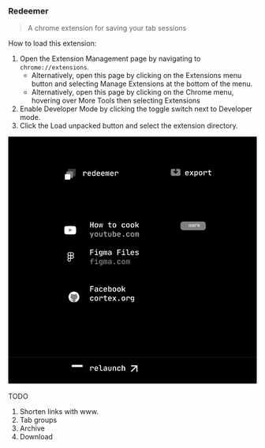 ### Redeemer

> A chrome extension for saving your tab sessions

How to load this extension: 
1. Open the Extension Management page by navigating to `chrome://extensions`.
   - Alternatively, open this page by clicking on the Extensions menu button and selecting Manage Extensions at the bottom of the menu.
   - Alternatively, open this page by clicking on the Chrome menu, hovering over More Tools then selecting Extensions
2. Enable Developer Mode by clicking the toggle switch next to Developer mode.
3. Click the Load unpacked button and select the extension directory.

![img](./icons/delta.png)




TODO

1. Shorten links with www.
2. Tab groups
3. Archive 
4. Download